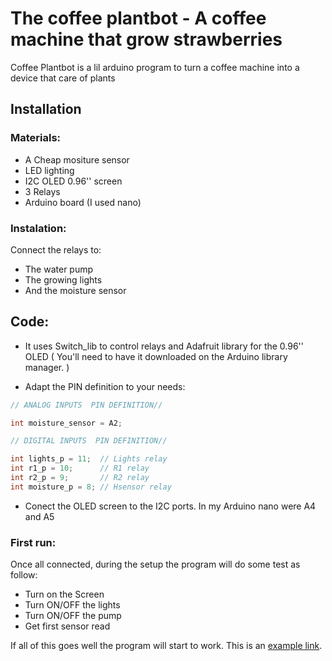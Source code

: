 # The coffee plantbot - A coffee machine that grow strawberries


Coffee Plantbot is a lil arduino program to turn a coffee machine into a device that care of plants

## Installation

### Materials:

- A Cheap mositure sensor
- LED lighting
- I2C OLED 0.96'' screen
- 3 Relays
- Arduino board (I used nano)

### Instalation:

Connect the relays to:   
  - The water pump
  - The growing lights
  - And the moisture sensor

## Code:

- It uses Switch_lib to control relays and Adafruit library for the 0.96'' OLED ( You'll need to have it downloaded on the Arduino library manager. )

- Adapt the PIN definition to your needs:
```C
// ANALOG INPUTS  PIN DEFINITION//

int moisture_sensor = A2;

// DIGITAL INPUTS  PIN DEFINITION//

int lights_p = 11;  // Lights relay
int r1_p = 10;      // R1 relay
int r2_p = 9;       // R2 relay
int moisture_p = 8; // Hsensor relay
```
- Conect the OLED screen to the I2C ports. In my Arduino nano were A4 and A5

### First run:

Once all connected, during the setup the program will do some test as follow:

- Turn on the Screen
- Turn ON/OFF the lights
- Turn ON/OFF the pump
- Get first sensor read

If all of this goes well the program will start to work.
This is an [example link](http://theplantbot.com "The coffee plantbot").

